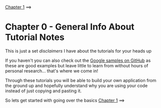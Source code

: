 [Chapter 1](./Chapter_01.md) ==>

# Chapter 0 - General Info About Tutorial Notes
This is just a set *disclaimers* I have about the tutorials for your heads up

If you haven't you can also check out the [Google samples on GitHub](https://github.com/googlesamples/tango-examples-c/)  as these are good examples but leave little to learn from without hours of personal research... that's where we come in!

Through these tutorials you will be able to build your own application from the ground up and hopefully understand why you are using your code instead of just copying and pasting it.

So lets get started with going over the basics
[Chapter 1](./Chapter_01.md) ==>
